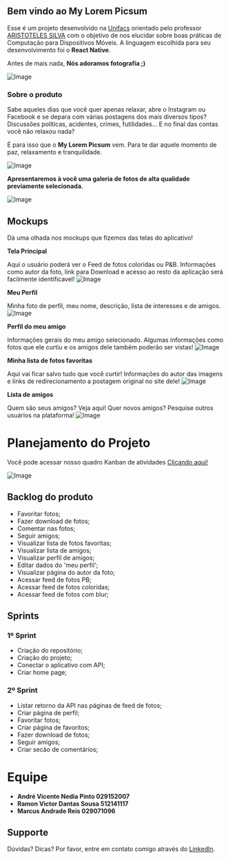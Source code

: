 ## Bem vindo ao My Lorem Picsum

Esse é um projeto desenvolvido na [Unifacs](https://www.unifacs.br/) orientado pelo professor [ARISTOTELES SILVA](https://github.com/totemarcal) com o objetivo de nos elucidar sobre boas práticas de Computação para Dispositivos Móveis. A linguagem escolhida para seu desenvolvimento foi o **React Native**.

Antes de mais nada, **Nós adoramos fotografia ;)**

![Image](https://naliaa.bn.files.1drv.com/y4mpARa6AU_bU7zG-KQEfCdIituKQFMDLI2pooFN7ajmpTD5V83NnhQlSkSdzM0KZaeWsDe4c4XnOgiSgw3wW2z-aCM6ubeQfysIWbcaY2PUYFuqRe8n6JyxmbFgQ_IXaF-hTJqWWB7qqRWcW1B6mGxUoSWarSyVRJUyLmy2-iAqrePNtl8WSiZc2AuaCzf722iqRZ2IUzlVfS-0xGO8UTaQw?width=2777&height=3887&cropmode=none)

### Sobre o produto
Sabe aqueles dias que você quer apenas relaxar, abre o Instagram ou Facebook e se depara com várias postagens dos mais diversos tipos? Discussões políticas, acidentes, crimes, futilidades... E no final das contas você não relaxou nada?

É para isso que o **My Lorem Picsum** vem. Para te dar aquele momento de paz, relaxamento e tranquilidade.

![Image](https://i.picsum.photos/id/211/1920/1280.jpg)

**Apresentaremos à você uma galeria de fotos de alta qualidade previamente selecionada.**

![Image](https://i.picsum.photos/id/289/2800/1508.jpg)

## Mockups
Dá uma olhada nos mockups que fizemos das telas do aplicativo!

**Tela Principal**

Aqui o usuário poderá ver o Feed de fotos coloridas ou P&B. Informações como autor da foto, link para Download e acesso ao resto da aplicação será facilmente identificavel!
![Image](https://kwnj3a.bn.files.1drv.com/y4mHPEFmTL8xH15aKGrjnIa2xWiEKwU-8F9qDOXtt45E4nivON-7AQy4-YlFOF0Bj8r4TixoVGwVF-mE_w6rzWhoENmfcY_LtyrQX_bMuX1RtkMDM7NKUrt3UO59RG7V_iv4HC1pOs9QVONLcKohWZeEMg3_3IacsTUOjc8O_i9m02EgJZgi-2SzfWO82FSY1X5H72m6oWC8ZA0XBH0mpp2rw?width=3024&height=2309&cropmode=none)


**Meu Perfil**

Minha foto de perfil, meu nome, descrição, lista de interesses e de amigos.
![Image](https://mwliaa.bn.files.1drv.com/y4mztnUSZO12eej9Gqe8HJzK2EJl69Yd_eb4DR4s1iipNrv4Ulp4ClyqTjNvgFkRwMZcHwXswVIJFchKmJsvDmgqMhBG1g4iOF2CjIwq-1YBpBmoMn-Mp7e-NyJH9OtKeKUnqE8WFgHTtXEby7SGjrrtSMrpndEWvJX1nrl8Zi1z0cOKSDiZDF55R7Vxww7OwoYS5vbf21M0ksD6dqWQmxlag?width=3024&height=2550&cropmode=none)


**Perfil do meu amigo**

Informações gerais do meu amigo selecionado. Algumas informações como fotos que ele curtiu e os amigos dele também poderão ser vistas!
![Image](https://mqliaa.bn.files.1drv.com/y4m17j30Iv1POOZPbv6fk6QaZT8ck-GUlGMa5B5JqSb00raJVuXhRiitpOzrQOH3RNflrmpc6DH45oU8zWHdddlbf7eDUryiiK_RhU1ry2kWpm4IfjflHmQhWRcz9t6x0Q5R0YrkGOAbvchSS605BTEUzPb06OixTbmPQ5CznyXVgkryA9E4eTp1x5zItZmu2N7mLJZ1ujiHIQNi9TN7Yw2oA?width=3024&height=2622&cropmode=none)

**Minha lista de fotos favoritas**

Aqui vai ficar salvo tudo que você curtir! Informações do autor das imagens e links de redirecionamento a postagem original no site dele!
![Image](https://mgliaa.bn.files.1drv.com/y4msBH9In4QdqXvDcJL2qyE6JXQf8TctyJYxKJz5Mm0_L_UsPyjSXlWcsHPEqlMocgSfyAhCeOTb7vWNEBr7xU_my9VBdLut1bIhnuPmS-GypOkYjTYqpKFJfR1K8vxP6-s6RXPs9ClbGYHfvu97gSgfP9UDM0qpn9Z2TD6m6cSYX6xpbVPKxOOkfm6f-PJNwyfPFrL7EKNnGlQWzV2yD7WsQ?width=3024&height=2393&cropmode=none)


**Lista de amigos**

Quem são seus amigos? Veja aqui! Quer novos amigos? Pesquise outros usuários na plataforma!
![Image](https://lanj3a.bn.files.1drv.com/y4mrUz5VospDCKkTlpD-eg7MIR78K1lHT_wrqWUrqJ5XnneFrUcjobaShue-vS_1RqYxUngtYieqYu__yqVzIeWg3e9ckncKY31dIlBu92q-LdOeAsQ62hysWkPxKeAfhAW_RWEzeOFHecqRFEpzYIMw2RSdLl7Qf6NLQmixNUPhv2O4u5Wm_-EWI3YKfHC5Iv7dwUcjpPY6WSqOlXqwR0BVQ?width=3024&height=2631&cropmode=none)


# Planejamento do Projeto

Você pode acessar nosso quadro Kanban de atividades [Clicando aqui!](https://trello.com/invite/b/Yf5OsXIt/bd95be951b00aba72d23127c3668bcbb/my-lorem-picsum)

![Image](https://maliaa.bn.files.1drv.com/y4mNKqJ30qkeu48gsiuKIczeGpikdrifns_Thkho_AX7a8N9_7TEukO0hnoS8G4aOVcLgQDozBUOguCruCBifiOFP40g1TD70LWxjnNjjWFhybMpfeR-RoWTtAIQ_oOPw7ARqIAz1vw0QZBBa-TiGlCi14iCQRb37jtTT5rjFflcvnWrQe75S-eyn1cCFslm81oWKPIzJ9jR1JBxGxPeBJsOg?width=1126&height=638&cropmode=none)

## Backlog do produto

- Favoritar fotos;
- Fazer download de fotos;
- Comentar nas fotos;
- Seguir amigos;
- Visualizar lista de fotos favoritas;
- Visualizar lista de amigos;
- Visualizar perfil de amigos;
- Editar dados do 'meu perfil';
- Visualizar página do autor da foto;
- Acessar feed de fotos PB;
- Acessar feed de fotos coloridas;
- Acessar feed de fotos com blur;

## Sprints 

### 1º Sprint

- Criação do repositório;
- Criação do projeto;
- Conectar o aplicativo com API;
- Criar home page;

### 2º Sprint

- Listar retorno da API nas páginas de feed de fotos;
- Criar página de perfil;
- Favoritar fotos;
- Criar página de favoritos;
- Fazer download de fotos;
- Seguir amigos;
- Criar secão de comentários;

# Equipe

- **André Vicente Nedia Pinto 029152007**
- **Ramon Victor Dantas Sousa 512141117**
- **Marcus Andrade Reis 029071096**

## Supporte

Dúvidas? Dicas? Por favor, entre em contato comigo através do [LinkedIn](https://www.linkedin.com/in/andrevnp).
